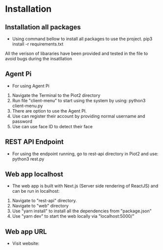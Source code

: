 Installation
=======================

Installation all packages
----------------------------------
* Using command bellow to install all packages to use the project. 
    pip3 install -r requirements.txt
    
All the verison of libararies have been provided and tested in the file to avoid bugs during the insatllation

Agent Pi
----------------------------------
* For using Agent Pi
1. Navigate the Terminal to the Piot2 directory
2. Run file "client-menu" to start using the system by using:
    python3 client-menu.py
3. There are option to use the Agent PI.
4. Use can register their account by providing normal username and password
5. Use can use face ID to detect their face

REST API Endpoint
----------------------------------
* For using the endpoint running, go to rest-api directory in Piot2 and use:
    python3 rest.py

Web app localhost
----------------------------------
* The web app is built with Next.js (Server side rendering of ReactJS) and can be run in localhost:
1. Navigate to "rest-api" directory.
2. Navigate to "web" directory
3. Use "yarn install" to install all the dependencies from "package.json"
4. Use "yarn dev" to start the web locally via "localhost:5000/<user-type>"

Web app URL
----------------------------------
* Visit website: 

